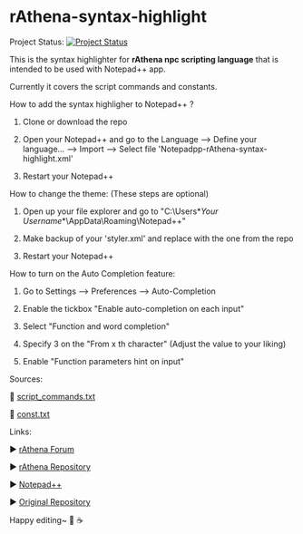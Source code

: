rAthena-syntax-highlight
======================


Project Status: [![Project Status](https://stillmaintained.com/nanakiwurtz/rAthena-syntax-highlight.png)](https://stillmaintained.com/nanakiwurtz/rAthena-syntax-highlight)




This is the syntax highlighter for **rAthena npc scripting language** that is intended to be used with Notepad++ app.

Currently it covers the script commands and constants.



How to add the syntax highligher to Notepad++ ?

1. Clone or download the repo

2. Open your Notepad++ and go to the Language --> Define your language... --> Import --> Select file 'Notepadpp-rAthena-syntax-highlight.xml'

3. Restart your Notepad++


How to change the theme: (These steps are optional)

1. Open up your file explorer and go to "C:\Users\**Your Username**\AppData\Roaming\Notepad++"

2. Make backup of your 'styler.xml' and replace with the one from the repo

3. Restart your Notepad++


How to turn on the Auto Completion feature:

1. Go to Settings --> Preferences --> Auto-Completion

2. Enable the tickbox "Enable auto-completion on each input"

3. Select "Function and word completion"

4. Specify 3 on the "From x th character" (Adjust the value to your liking)

5. Enable "Function parameters hint on input"


Sources:

:small_blue_diamond: [script_commands.txt](https://github.com/rathena/rathena/blob/master/doc/script_commands.txt)

:small_blue_diamond: [const.txt](https://github.com/rathena/rathena/blob/master/db/const.txt)




Links:

:arrow_forward: [rAthena Forum](https://rathena.org/board)

:arrow_forward: [rAthena Repository](https://github.com/rathena/rathena)

:arrow_forward: [Notepad++](http://notepad-plus-plus.org)

:arrow_forward: [Original Repository](https://github.com/Sehrentos/rAthena-syntax-highlight)






Happy editing~ :pizza: :coffee: